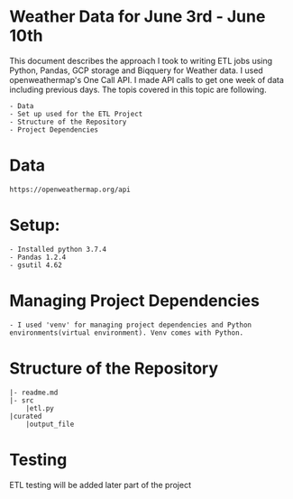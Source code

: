 # Weather Data for June 3rd - June 10th

This document describes the approach I took to writing ETL jobs using Python, Pandas, GCP storage and Biqquery for Weather data. I used openweathermap's One Call API.  I made API calls to get one week of data including previous days.  The topis covered in this topic are following.
    
    - Data
    - Set up used for the ETL Project
    - Structure of the Repository
    - Project Dependencies
    
# Data
    https://openweathermap.org/api
# Setup:
    - Installed python 3.7.4
    - Pandas 1.2.4
    - gsutil 4.62
# Managing Project Dependencies
    - I used 'venv' for managing project dependencies and Python environments(virtual environment). Venv comes with Python.
# Structure of the Repository
    |- readme.md
    |- src
        |etl.py
    |curated
        |output_file
# Testing
ETL testing will be added later part of the project
    



